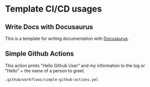 # Template CI/CD usages

## Write Docs with Docusaurus
This is a template for writing documentation with [Docusaurus](https://docusaurus.io/).

## Simple Github Actions
This action prints "Hello Github User" and my information to the log or "Hello" + the name of a person to greet.
```
.github/workflows/simple-github-actions.yml
```
